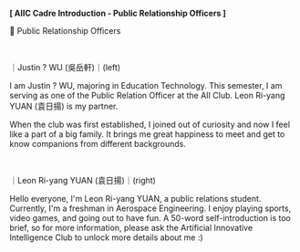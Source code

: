 **[ AIIC Cadre Introduction - Public Relationship Officers ]**

🤝 Public Relationship Officers

&nbsp;

｜Justin ? WU (吳岳軒)｜(left)

I am Justin ? WU, majoring in Education Technology. This semester, I am serving as one of the Public Relation Officer at the AII Club. Leon Ri-yang YUAN (袁日揚) is my partner.

When the club was first established, I joined out of curiosity and now I feel like a part of a big family. It brings me great happiness to meet and get to know companions from different backgrounds.

&nbsp;

｜Leon Ri-yang YUAN (袁日揚)｜(right)

Hello everyone, I'm Leon Ri-yang YUAN, a public relations student. Currently, I'm a freshman in Aerospace Engineering. I enjoy playing sports, video games, and going out to have fun. A 50-word self-introduction is too brief, so for more information, please ask the Artificial Innovative Intelligence Club to unlock more details about me :)
